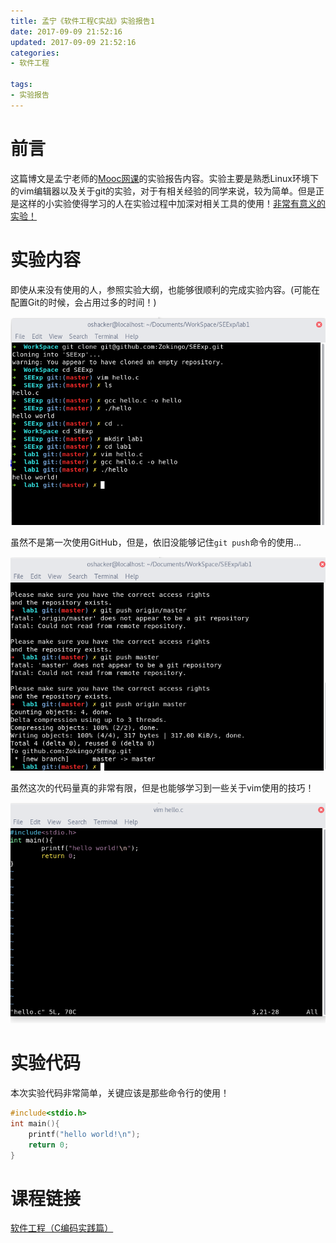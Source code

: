 ```yaml
---
title: 孟宁《软件工程C实战》实验报告1
date: 2017-09-09 21:52:16
updated: 2017-09-09 21:52:16
categories:
- 软件工程

tags:
- 实验报告
---
```

# 前言
这篇博文是孟宁老师的[Mooc网课](https://mooc.study.163.com/course/USTC-1000002006#/info)的实验报告内容。实验主要是熟悉Linux环境下的vim编辑器以及关于git的实验，对于有相关经验的同学来说，较为简单。但是正是这样的小实验使得学习的人在实验过程中加深对相关工具的使用！<u>非常有意义的实验！</u>

<!-- more -->
# 实验内容
即使从来没有使用的人，参照实验大纲，也能够很顺利的完成实验内容。(可能在配置Git的时候，会占用过多的时间！)

![github使用及创建编译运行部分](https://raw.githubusercontent.com/zhongqin0820/zhongqin0820.github.io/source-articles/source/images/seexp1_1.png)

虽然不是第一次使用GitHub，但是，依旧没能够记住`git push`命令的使用...

![github push命令使用](https://raw.githubusercontent.com/zhongqin0820/zhongqin0820.github.io/source-articles/source/images/seexp1_2.png)

虽然这次的代码量真的非常有限，但是也能够学习到一些关于vim使用的技巧！

![代码截图](https://raw.githubusercontent.com/zhongqin0820/zhongqin0820.github.io/source-articles/source/images/seexp1_3.png)

# 实验代码
本次实验代码非常简单，关键应该是那些命令行的使用！

```c
#include<stdio.h>
int main(){
    printf("hello world!\n");
    return 0;
}
```

# 课程链接
[软件工程（C编码实践篇）](https://mooc.study.163.com/course/USTC-1000002006#/info)
